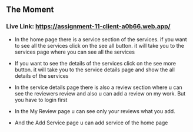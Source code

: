 ## The Moment
### Live Link: https://assignment-11-client-a0b66.web.app/

- <p>In the home page there is a service section of the services. if you want to see all the services click on the see all button. it will take you to the services page where you can see all the services</p>
- <p>If you want to see the details of the services click on the see more button.  it will take you to the service details page and show the all details of the services</p>
- <p>In the service details page there is also a review section where u can see the reviewers review and also u can add a review on my work. But you have to login first</p>
- <p>In the My Review page u can see only your reviews what you add.</p>
- <p>And the Add Service page u can add service of the home page</p>